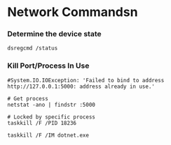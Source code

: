 # Network Commandsn

### Determine the device state 
```
dsregcmd /status
```
### Kill Port/Process In Use
```
#System.IO.IOException: 'Failed to bind to address http://127.0.0.1:5000: address already in use.'

# Get process
netstat -ano | findstr :5000

# Locked by specific process
taskkill /F /PID 18236

taskkill /F /IM dotnet.exe
```

